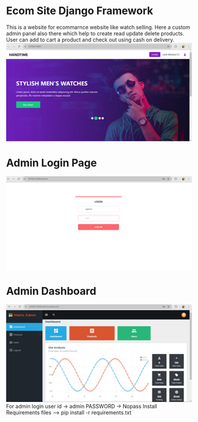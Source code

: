 # Ecom Site Django Framework
 This is a website for ecommarnce website like watch selling. Here a custom admin panel also there which help to create read update delete products. User can add to cart a product and check out using cash on delivery.
![1723970062549](image/README/1723970062549.png)
# Admin Login Page
![1723970136788](image/README/1723970136788.png)
# Admin Dashboard
![1723970166332](image/README/1723970166332.png)
For admin login user id -> admin PASSWORD -> Nopass
Install Requirements files -->
pip install -r requirements.txt
